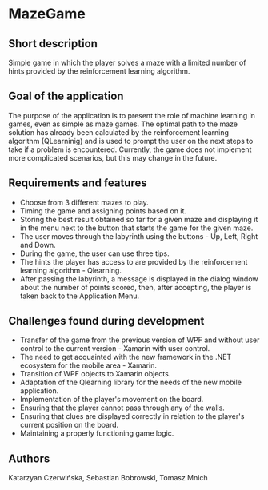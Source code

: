 # MazeGame
## Short description
Simple game in which the player solves a maze with a limited number of hints provided by the reinforcement learning algorithm.
## Goal of the application
The purpose of the application is to present the role of machine learning in games, even as simple as maze games. The optimal path to the maze solution has already been calculated by the reinforcement learning algorithm (QLearninig) and is used to prompt the user on the next steps to take if a problem is encountered. Currently, the game does not implement more complicated scenarios, but this may change in the future.
## Requirements and features
- Choose from 3 different mazes to play.
- Timing the game and assigning points based on it.
- Storing the best result obtained so far for a given maze and displaying it in the menu next to the button that starts the game for the given maze.
- The user moves through the labyrinth using the buttons - Up, Left, Right and Down.
- During the game, the user can use three tips.
- The hints the player has access to are provided by the reinforcement learning algorithm - Qlearning.
- After passing the labyrinth, a message is displayed in the dialog window about the number of points scored, then, after accepting, the player is taken back to the Application Menu.
## Challenges found during development
- Transfer of the game from the previous version of WPF and without user control to the current version - Xamarin with user control.
- The need to get acquainted with the new framework in the .NET ecosystem for the mobile area - Xamarin.
- Transition of WPF objects to Xamarin objects.
- Adaptation of the Qlearning library for the needs of the new mobile application.
- Implementation of the player's movement on the board.
- Ensuring that the player cannot pass through any of the walls.
- Ensuring that clues are displayed correctly in relation to the player's current position on the board.
- Maintaining a properly functioning game logic.
## Authors
Katarzyan Czerwińska, Sebastian Bobrowski, Tomasz Mnich
